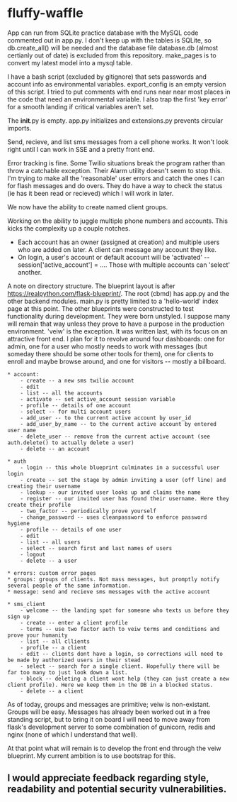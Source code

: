 # fluffy-waffle

 App can run from SQLite practice database with the MySQL code commented out in app.py. I don't keep up with the tables is SQLite, so db.create_all() will be needed and the database file database.db (almost certianly out of date) is excluded from this repository. make_pages is to convert my latest model into a mysql table.

 I have a bash script (excluded by gitignore) that sets passwords and account info as environmental variables. export_config is an empty version of this script. I tried to put comments with end runs near near most places in the code that need an environmental variable. I also trap the first 'key error' for a smooth landing if critical variables aren't set.

The __init__.py is empty. app.py initializes and extensions.py prevents circular imports. 

Send, recieve, and list sms messages from a cell phone works. It won't look right until 
I can work in SSE and a pretty front end.

Error tracking is fine. Some Twilio situations break the program rather than throw a catchable exception. Their Alarm utility doesn't seem to stop this. I'm trying to make all the 'reasonable' user errors and catch the ones I can for flash messages and do overs. They do have a way to check the status (ie has it been read or recieved) which I will work in later.

We now have the ability to create named client groups.

Working on the ability to juggle multiple phone numbers and accounts. This kicks the complexity up a couple notches.
- Each account has an owner (assigned at creation) and multiple users who are added on later. A client can message any account they like.
- On login, a user's account or default account will be 'activated' -- session['active_account'] = .... Those with multiple accounts can 
'select' another.

A note on directory structure. The blueprint layout is after https://realpython.com/flask-blueprint/. 
The root (cbmd) has app.py and the other backend modules. main.py is pretty limited to a 'hello-world' index page at this point.
The other blueprints were constructed to test functionality during development. They were born unstyled. I suppose many will remain that way 
unless they prove to have a purpose in the production environment. 'veiw' is the exception. It was written last, with its focus on an attractive
front end. I plan for it to revolve around four dashboards: one for admin, one for a user who mostly needs to work with messages (but someday
there should be some other tools for them), one for clients to enroll and maybe browse around, and one for visitors -- mostly a billboard. 
	
	* account: 
		- create -- a new sms twilio account
		- edit
		- list -- all the accounts
		- activate -- set active_account session variable
		- profile -- details of one account
		- select -- for multi account users
		- add_user -- to the current active account by user_id
		- add_user_by_name -- to the current active account by entered user name
		- delete_user -- remove from the current active account (see auth.delete() to actually delete a user)
		- delete -- an account
			
	* auth		
		- login -- this whole blueprint culminates in a successful user login
		- create -- set the stage by admin inviting a user (off line) and creating their username    
		- lookup -- our invited user looks up and claims the name
		- register -- our invited user has found their username. Here they create their profile
		- two_factor -- periodically prove yourself
		- change_password -- uses cleanpassword to enforce password hygiene
		- profile -- details of one user
		- edit
		- list -- all users
		- select -- search first and last names of users
		- logout
		- delete -- a user

	* errors: custom error pages
	* groups: groups of clients. Not mass messages, but promptly notify several people of the same information.
	* message: send and recieve sms messages with the active account
	
	* sms_client		
		- welcome -- the landing spot for someone who texts us before they sign up
		- create -- enter a client profile
		- terms -- use two factor auth to veiw terms and conditions and prove your humanity
		- list -- all cllients
		- profile -- a client
		- edit -- clients dont have a login, so corrections will need to be made by authorized users in their stead
		- select -- search for a single client. Hopefully there will be far too many to just look down a list.
		- block -- deleting a client wont help (they can just create a new client profile). Here we keep them in the DB in a blocked status.
		- delete -- a client

As of today, groups and messages are primitive; veiw is non-existant. Groups will be easy. Messages has already been worked out
in a free standing script, but to bring it on board I will need to move away from flask's development server to some combination 
of gunicorn, redis and nginx (none of which I understand that well).

At that point what will remain is to develop the front end through the veiw blueprint. My current ambition is to use bootstrap
for this. 

## I would appreciate feedback regarding style, readability and potential security vulnerabilities. 
